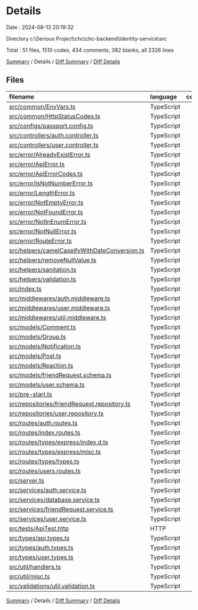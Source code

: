 # Details

Date : 2024-08-13 20:19:32

Directory c:\\Serious Project\\chc\\chc-backend\\identity-service\\src

Total : 51 files,  1510 codes, 434 comments, 382 blanks, all 2326 lines

[Summary](results.md) / Details / [Diff Summary](diff.md) / [Diff Details](diff-details.md)

## Files
| filename | language | code | comment | blank | total |
| :--- | :--- | ---: | ---: | ---: | ---: |
| [src/common/EnvVars.ts](/src/common/EnvVars.ts) | TypeScript | 25 | 5 | 2 | 32 |
| [src/common/HttpStatusCodes.ts](/src/common/HttpStatusCodes.ts) | TypeScript | 64 | 259 | 64 | 387 |
| [src/configs/passport.config.ts](/src/configs/passport.config.ts) | TypeScript | 35 | 0 | 5 | 40 |
| [src/controllers/auth.controller.ts](/src/controllers/auth.controller.ts) | TypeScript | 21 | 0 | 6 | 27 |
| [src/controllers/user.controller.ts](/src/controllers/user.controller.ts) | TypeScript | 76 | 0 | 12 | 88 |
| [src/error/AlreadyExistError.ts](/src/error/AlreadyExistError.ts) | TypeScript | 12 | 3 | 5 | 20 |
| [src/error/ApiError.ts](/src/error/ApiError.ts) | TypeScript | 8 | 3 | 3 | 14 |
| [src/error/ApiErrorCodes.ts](/src/error/ApiErrorCodes.ts) | TypeScript | 70 | 5 | 19 | 94 |
| [src/error/IsNotNumberError.ts](/src/error/IsNotNumberError.ts) | TypeScript | 12 | 3 | 3 | 18 |
| [src/error/LengthError.ts](/src/error/LengthError.ts) | TypeScript | 32 | 3 | 4 | 39 |
| [src/error/NotEmptyError.ts](/src/error/NotEmptyError.ts) | TypeScript | 12 | 15 | 7 | 34 |
| [src/error/NotFoundError.ts](/src/error/NotFoundError.ts) | TypeScript | 12 | 3 | 4 | 19 |
| [src/error/NotInEnumError.ts](/src/error/NotInEnumError.ts) | TypeScript | 13 | 0 | 4 | 17 |
| [src/error/NotNullError.ts](/src/error/NotNullError.ts) | TypeScript | 12 | 3 | 4 | 19 |
| [src/error/RouteError.ts](/src/error/RouteError.ts) | TypeScript | 9 | 4 | 5 | 18 |
| [src/helpers/camelCaseifyWithDateConversion.ts](/src/helpers/camelCaseifyWithDateConversion.ts) | TypeScript | 39 | 12 | 7 | 58 |
| [src/helpers/removeNullValue.ts](/src/helpers/removeNullValue.ts) | TypeScript | 16 | 9 | 6 | 31 |
| [src/helpers/sanitation.ts](/src/helpers/sanitation.ts) | TypeScript | 0 | 1 | 1 | 2 |
| [src/helpers/validation.ts](/src/helpers/validation.ts) | TypeScript | 59 | 43 | 18 | 120 |
| [src/index.ts](/src/index.ts) | TypeScript | 6 | 2 | 3 | 11 |
| [src/middlewares/auth.middleware.ts](/src/middlewares/auth.middleware.ts) | TypeScript | 48 | 1 | 9 | 58 |
| [src/middlewares/user.middleware.ts](/src/middlewares/user.middleware.ts) | TypeScript | 56 | 1 | 5 | 62 |
| [src/middlewares/util.middleware.ts](/src/middlewares/util.middleware.ts) | TypeScript | 10 | 0 | 2 | 12 |
| [src/models/Comment.ts](/src/models/Comment.ts) | TypeScript | 29 | 0 | 5 | 34 |
| [src/models/Group.ts](/src/models/Group.ts) | TypeScript | 51 | 0 | 5 | 56 |
| [src/models/Notification.ts](/src/models/Notification.ts) | TypeScript | 44 | 0 | 5 | 49 |
| [src/models/Post.ts](/src/models/Post.ts) | TypeScript | 50 | 0 | 5 | 55 |
| [src/models/Reaction.ts](/src/models/Reaction.ts) | TypeScript | 34 | 0 | 5 | 39 |
| [src/models/friendRequest.schema.ts](/src/models/friendRequest.schema.ts) | TypeScript | 36 | 4 | 6 | 46 |
| [src/models/user.schema.ts](/src/models/user.schema.ts) | TypeScript | 65 | 6 | 8 | 79 |
| [src/pre-start.ts](/src/pre-start.ts) | TypeScript | 0 | 8 | 3 | 11 |
| [src/repositories/friendRequest.repository.ts](/src/repositories/friendRequest.repository.ts) | TypeScript | 25 | 0 | 6 | 31 |
| [src/repositories/user.repository.ts](/src/repositories/user.repository.ts) | TypeScript | 71 | 8 | 18 | 97 |
| [src/routes/auth.routes.ts](/src/routes/auth.routes.ts) | TypeScript | 28 | 0 | 7 | 35 |
| [src/routes/index.routes.ts](/src/routes/index.routes.ts) | TypeScript | 7 | 0 | 5 | 12 |
| [src/routes/types/express/index.d.ts](/src/routes/types/express/index.d.ts) | TypeScript | 6 | 1 | 5 | 12 |
| [src/routes/types/express/misc.ts](/src/routes/types/express/misc.ts) | TypeScript | 7 | 1 | 5 | 13 |
| [src/routes/types/types.ts](/src/routes/types/types.ts) | TypeScript | 9 | 1 | 5 | 15 |
| [src/routes/users.routes.ts](/src/routes/users.routes.ts) | TypeScript | 42 | 1 | 9 | 52 |
| [src/server.ts](/src/server.ts) | TypeScript | 50 | 12 | 21 | 83 |
| [src/services/auth.service.ts](/src/services/auth.service.ts) | TypeScript | 55 | 0 | 10 | 65 |
| [src/services/database.service.ts](/src/services/database.service.ts) | TypeScript | 29 | 1 | 6 | 36 |
| [src/services/friendRequest.service.ts](/src/services/friendRequest.service.ts) | TypeScript | 72 | 6 | 13 | 91 |
| [src/services/user.service.ts](/src/services/user.service.ts) | TypeScript | 81 | 0 | 12 | 93 |
| [src/tests/ApiTest.http](/src/tests/ApiTest.http) | HTTP | 6 | 1 | 1 | 8 |
| [src/types/api.types.ts](/src/types/api.types.ts) | TypeScript | 11 | 0 | 4 | 15 |
| [src/types/auth.types.ts](/src/types/auth.types.ts) | TypeScript | 11 | 0 | 2 | 13 |
| [src/types/user.types.ts](/src/types/user.types.ts) | TypeScript | 24 | 0 | 6 | 30 |
| [src/util/handlers.ts](/src/util/handlers.ts) | TypeScript | 10 | 0 | 2 | 12 |
| [src/util/misc.ts](/src/util/misc.ts) | TypeScript | 10 | 9 | 4 | 23 |
| [src/validations/util.validation.ts](/src/validations/util.validation.ts) | TypeScript | 0 | 0 | 1 | 1 |

[Summary](results.md) / Details / [Diff Summary](diff.md) / [Diff Details](diff-details.md)